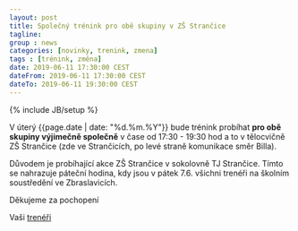```yaml
---
layout: post
title: Společný trénink pro obě skupiny v ZŠ Strančice
tagline: 
group : news
categories: [novinky, trenink, zmena]
tags : [trénink, změna]
date: 2019-06-11 17:30:00 CEST
dateFrom: 2019-06-11 17:30:00 CEST
dateTo: 2019-06-11 19:30:00 CEST
---
```

{% include JB/setup %}

V úterý {{page.date | date: "%d.%m.%Y"}} bude trénink probíhat **pro obě skupiny výjimečně společně** v čase od 17:30 - 19:30 hod a to v tělocvičně ZŠ Strančice (zde ve Strančicích, po levé straně komunikace směr Billa).

Důvodem je probíhající akce ZŠ Strančice v sokolovně TJ Strančice. 
Tímto se nahrazuje páteční hodina, kdy jsou v pátek 7.6. všichni trenéři na školním soustředění ve Zbraslavicích.

Děkujeme za pochopení

Vaši [trenéři](/treneri)
